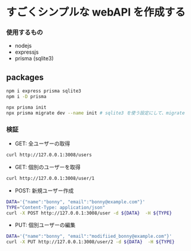 # すごくシンプルな webAPI を作成する

### 使用するもの

- nodejs
- expressjs
- prisma (sqlite3)

## packages

```sh
npm i express prisma sqlite3
npm i -D prisma
```

```sh
npx prisma init
npx prisma migrate dev --name init # sqlite3 を使う設定にして、migrate
```

### 検証

- GET: 全ユーザーの取得

```sh
curl http://127.0.0.1:3008/users
```

- GET: 個別のユーザーを取得

```sh
curl http://127.0.0.1:3008/user/1
```

- POST: 新規ユーザー作成

```sh
DATA='{"name":"bonny", "email":"bonny@example.com"}'
TYPE="Content-Type: application/json"
curl -X POST http://127.0.0.1:3008/user -d ${DATA}  -H ${TYPE}
```

- PUT: 個別ユーザーの編集

```sh
DATA='{"name":"bonny", "email":"modifiied_bonny@example.com"}'
curl -X PUT http://127.0.0.1:3008/user/2 -d ${DATA}  -H ${TYPE}
```
